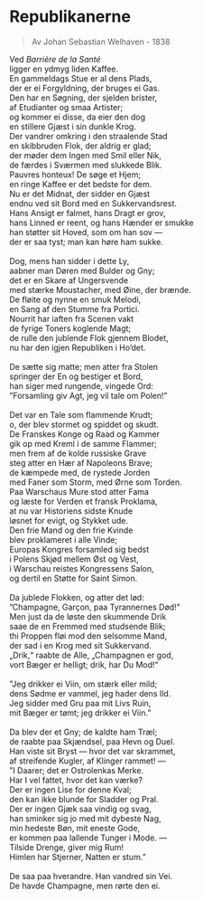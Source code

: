 # Republikanerne  
> Av Johan Sebastian Welhaven - 1838  

Ved *Barrière de la Santé*    
ligger en ydmyg liden Kaffee.  
En gammeldags Stue er al dens Plads,  
der er ei Forgyldning, der bruges ei Gas.  
Den har en Søgning, der sjelden brister,  
af Etudianter og smaa Artister;  
og kommer ei disse, da eier den dog  
en stillere Gjæst i sin dunkle Krog.  
Der vandrer omkring i den straalende Stad  
en skibbruden Flok, der aldrig er glad;  
der møder dem Ingen med Smil eller Nik,  
de færdes i Sværmen med slukkede Blik.  
Pauvres honteux! De søge et Hjem;  
en ringe Kaffee er det bedste for dem.  
Nu er det Midnat, der sidder en Gjæst  
endnu ved sit Bord med en Sukkervandsrest.  
Hans Ansigt er falmet, hans Dragt er grov,  
hans Linned er reent, og hans Hænder er smukke  
han støtter sit Hoved, som om han sov —  
der er saa tyst; man kan høre ham sukke.  
    
Dog, mens han sidder i dette Ly,  
aabner man Døren med Bulder og Gny;  
det er en Skare af Ungersvende  
med stærke Moustacher, med Øine, der brænde.  
De fløite og nynne en smuk Melodi,  
en Sang af den Stumme fra Portici.  
Nourrit har iaften fra Scenen vakt  
de fyrige Toners koglende Magt;  
de rulle den jublende Flok gjennem Blodet,  
nu har den igjen Republiken i Ho’det.  
    
De sætte sig matte; men atter fra Stolen  
springer der En og bestiger et Bord,  
han siger med rungende, vingede Ord:  
”Forsamling giv Agt, jeg vil tale om Polen!”  
    
Det var en Tale som flammende Krudt;  
o, der blev stormet og spiddet og skudt.  
De Franskes Konge og Raad og Kammer  
gik op med Kreml i de samme Flammer;  
men frem af de kolde russiske Grave  
steg atter en Hær af Napoleons Brave;  
de kæmpede med, de rystede Jorden  
med Faner som Storm, med Ørne som Torden.  
Paa Warschaus Mure stod atter Fama  
og læste for Verden et fransk Proklama,  
at nu var Historiens sidste Knude  
løsnet for evigt, og Stykket ude.  
Den frie Mand og den frie Kvinde  
blev proklameret i alle Vinde;  
Europas Kongres forsamled sig bedst  
i Polens Skjød mellem Øst og Vest,  
i Warschau reistes Kongressens Salon,  
og dertil en Støtte for Saint Simon.  
    
Da jublede Flokken, og atter det lød:  
”Champagne, Garçon, paa Tyrannernes Død!”  
Men just da de løste den skummende Drik  
saae de en Fremmed med studsende Blik;  
thi Proppen fløi mod den selsomme Mand,  
der sad i en Krog med sit Sukkervand.  
„Drik,“ raabte de Alle, „Champagnen er god,  
vort Bæger er helligt; drik, har Du Mod!“  
    
”Jeg drikker ei Viin, om stærk eller mild;  
dens Sødme er vammel, jeg hader dens Ild.  
Jeg sidder med Gru paa mit Livs Ruin,  
mit Bæger er tømt; jeg drikker ei Viin.”  
    
Da blev der et Gny; de kaldte ham Træl;  
de raabte paa Skjændsel, paa Hevn og Duel.  
Han viste sit Bryst — hvor det var skrammet,  
af streifende Kugler, af Klinger rammet! —  
”I Daarer; det er Ostrolenkas Merke.  
Har I vel fattet, hvor det kan værke?  
Der er ingen Lise for denne Kval;  
den kan ikke blunde for Sladder og Pral.  
Der er ingen Gjæk saa vindig og svag,  
han sminker sig jo med mit dybeste Nag,  
min hedeste Bøn, mit eneste Gode,  
er kommen paa lallende Tunger i Mode. —  
Tilside Drenge, giver mig Rum!  
Himlen har Stjerner, Natten er stum.”  
    
De saa paa hverandre. Han vandred sin Vei.  
De havde Champagne, men rørte den ei.  
